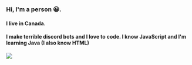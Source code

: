 ### Hi, I'm a person 😀. 
#### I live in Canada. 
#### I make terrible discord bots and I love to code. I know JavaScript and I'm learning Java (I also know HTML)
![](https://komarev.com/ghpvc/?username=ShrimpyStuff&color=00aae8)


<!--
**ShrimpyStuff/ShrimpyStuff** is a ✨ _special_ ✨ repository because its `README.md` (this file) appears on your GitHub profile.

Here are some ideas to get you started:

- 🔭 I’m currently working on ...
- 🌱 I’m currently learning ...
- 👯 I’m looking to collaborate on ...
- 🤔 I’m looking for help with ...
- 💬 Ask me about ...
- 📫 How to reach me: ...
- 😄 Pronouns: ...
- ⚡ Fun fact: ...
-->
